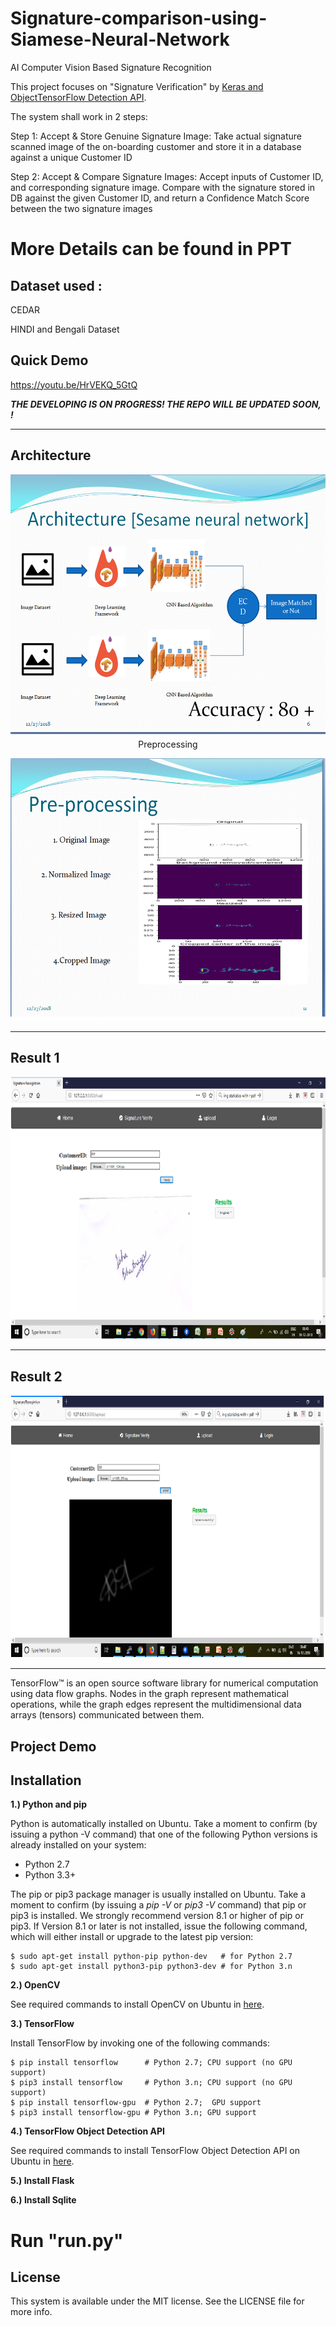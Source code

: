 # Signature-comparison-using-Siamese-Neural-Network
AI Computer Vision Based Signature Recognition

This project focuses on "Signature Verification" by [Keras and ObjectTensorFlow Detection API](https://github.com/tensorflow/models/tree/master/research/object_detection). 

The system shall work in 2 steps:

Step 1: Accept & Store Genuine Signature Image: Take actual signature scanned image of the on-boarding customer and store it in a database against a unique Customer ID

Step 2: Accept & Compare Signature Images: Accept inputs of Customer ID, and corresponding signature image. Compare with the signature stored in DB against the given Customer ID, and return a Confidence Match Score between the two signature images

# More Details can be found in PPT

## Dataset used :

CEDAR

HINDI and Bengali Dataset


## Quick Demo

https://youtu.be/HrVEKQ_5GtQ






***THE DEVELOPING IS ON PROGRESS! THE REPO WILL BE UPDATED SOON, !***


--------------



## Architecture

<p align="center">
  <img src="imgs/Architecture.png" height="420" width="520>

</p>

-------------------------------------------------------------------------------------------

## Preprocessing

<p align="center">
  <img src="imgs/preprocessing.png" height="420" width="520">

</p>


-------------------------------------------------------------------------------------------

## Result 1

<p align="center">
  <img src="imgs/result1.png" height="420" width="520>
">
</p>

-------------------------------------------------------------------------------------------

## Result 2
<p align="center">
  <img src="imgs/result2.jpg" height="420" width="520>
">
</p>

-------------------------------------------------------------------------------------------

TensorFlow™ is an open source software library for numerical computation using data flow graphs. Nodes in the graph represent mathematical operations, while the graph edges represent the multidimensional data arrays (tensors) communicated between them.

## Project Demo

## Installation

**1.) Python and pip**

Python is automatically installed on Ubuntu. Take a moment to confirm (by issuing a python -V command) that one of the following Python versions is already installed on your system:

- Python 2.7
- Python 3.3+

The pip or pip3 package manager is usually installed on Ubuntu. Take a moment to confirm (by issuing a *pip -V* or *pip3 -V* command) that pip or pip3 is installed. We strongly recommend version 8.1 or higher of pip or pip3. If Version 8.1 or later is not installed, issue the following command, which will either install or upgrade to the latest pip version:

    $ sudo apt-get install python-pip python-dev   # for Python 2.7
    $ sudo apt-get install python3-pip python3-dev # for Python 3.n
    
**2.) OpenCV**

See required commands to install OpenCV on Ubuntu in [here](https://gist.github.com/dynamicguy/3d1fce8dae65e765f7c4).

**3.) TensorFlow**

Install TensorFlow by invoking one of the following commands:

    $ pip install tensorflow      # Python 2.7; CPU support (no GPU support)
    $ pip3 install tensorflow     # Python 3.n; CPU support (no GPU support)
    $ pip install tensorflow-gpu  # Python 2.7;  GPU support
    $ pip3 install tensorflow-gpu # Python 3.n; GPU support

**4.) TensorFlow Object Detection API**

See required commands to install TensorFlow Object Detection API on Ubuntu in [here](https://github.com/tensorflow/models/blob/master/research/object_detection/g3doc/installation.md).

**5.) Install Flask**

**6.) Install Sqlite**



# Run "run.py"


## License
This system is available under the MIT license. See the LICENSE file for more info.
